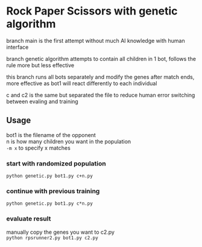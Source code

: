 # Rock Paper Scissors with genetic algorithm
branch main is the first attempt without much AI knowledge with human interface

branch genetic algorithm attempts to contain all children in 1 bot, follows the rule more but less effective

this branch runs all bots separately and modify the genes after match ends, more effective as bot1 will react differently to each individual

c and c2 is the same but separated the file to reduce human error switching between evaling and training
## Usage
bot1 is the filename of the opponent  
n is how many children you want in the population  
`-m x` to specify x matches  

### start with randomized population  
`python genetic.py bot1.py c+n.py`

### continue with previous training  
`python genetic.py bot1.py c*n.py`

### evaluate result  
manually copy the genes you want to c2.py  
`python rpsrunner2.py bot1.py c2.py`